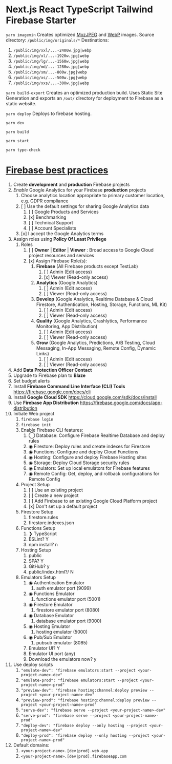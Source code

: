 # Next.js React TypeScript Tailwind Firebase Starter

`yarn imagemin`
Creates optimized [MozJPEG](https://github.com/mozilla/mozjpeg) and [WebP](https://developers.google.com/speed/webp) images.
Source directory: `/public/img/originals/*`
Destinations:

1. `/public/img/xxl/...-2400w.jpg|webp`
2. `/public/img/xl/...-1920w.jpg|webp`
3. `/public/img/lg/...-1560w.jpg|webp`
4. `/public/img/md/...-1280w.jpg|webp`
5. `/public/img/sm/...-800w.jpg|webp`
6. `/public/img/xs/...-500w.jpg|webp`
7. `/public/img/xxs/...-300w.jpg|webp`

`yarn build-export`
Creates an optimized production build. Uses Static Site Generation and exports an `/out/` directory for deployment to Firebase as a static website.

`yarn deploy`
Deploys to firebase hosting.

`yarn dev`

`yarn build`

`yarn start`

`yarn type-check`

# [Firebase best practices](https://www.youtube.com/watch?v=iWEgpdVSZyg)

1. Create **development** and **production** Firebase projects
2. _Enable_ Google Analytics for your Firebase **production** projects
   1. Choose analytics location appropriate to primary customer location, e.g. GDPR compliance
   2. [ ] Use the default settings for sharing Google Analytics data
      1. [ ] Google Products and Services
      2. [x] Benchmarking
      3. [ ] Technical Support
      4. [ ] Account Specialists
   3. [x] I accept the Google Analytics terms
3. Assign roles using **Policy Of Least Privilege**
   1. Roles
      1. [ ] **Owner** | **Editor** | **Viewer** : Broad access to Google Cloud project resources and services
      2. [x] Assign Firebase Role(s):
         1. **Firebase** (All Firebase products except TestLab)
            1. [ ] Admin (Edit access)
            2. [x] Viewer (Read-only access)
         2. **Analytics** (Google Analytics)
            1. [ ] Admin (Edit access)
            2. [ ] Viewer (Read-only access)
         3. **Develop** (Google Analytics, Realtime Database & Cloud Firestore, Authentication, Hosting, Storage, Functions, ML Kit)
            1. [ ] Admin (Edit access)
            2. [ ] Viewer (Read-only access)
         4. **Quality** (Google Analytics, Crashlytics, Performance Monitoring, App Distribution)
            1. [ ] Admin (Edit access)
            2. [ ] Viewer (Read-only access)
         5. **Grow** (Google Analytics, Predictions, A/B Testing, Cloud Messaging, In-App Messaging, Remote Config, Dynamic Links)
            1. [ ] Admin (Edit access)
            2. [ ] Viewer (Read-only access)
4. Add **Data Protection Officer Contact**
5. Upgrade to Firebase plan to **Blaze**
6. Set budget alerts
7. Install **Firebase Command Line Interface (CLI) Tools** https://firebase.google.com/docs/cli
8. Install **Google Cloud SDK** https://cloud.google.com/sdk/docs/install
9. Use **Firebase App Distribution** https://firebase.google.com/docs/app-distribution
10. Initiate Web project
    1. `firebase login`
    2. `firebase init`
    3. Enable Firebase CLI features:
       1. ◯ Database: Configure Firebase Realtime Database and deploy rules
       2. ◉ Firestore: Deploy rules and create indexes for Firestore
       3. ◉ Functions: Configure and deploy Cloud Functions
       4. ◉ Hosting: Configure and deploy Firebase Hosting sites
       5. ◉ Storage: Deploy Cloud Storage security rules
       6. ◉ Emulators: Set up local emulators for Firebase features
       7. ◉ Remote Config: Get, deploy, and rollback configurations for Remote Config
    4. Project Setup
       1. [ ] Use an existing project
       2. [ ] Create a new project
       3. [ ] Add Firebase to an existing Google Cloud Platform project
       4. [x] Don't set up a default project
    5. Firestore Setup
       1. firestore.rules
       2. firestore.indexes.json
    6. Functions Setup
       1. ❯ TypeScript
       2. ESLint? Y
       3. npm install? n
    7. Hosting Setup
       1. public
       2. SPA? Y
       3. GitHub? y
       4. public/index.html?/ N
    8. Emulators Setup
       1. ◉ Authentication Emulator
          1. auth emulator port (9099)
       2. ◉ Functions Emulator
          1. functions emulator port (5001)
       3. ◉ Firestore Emulator
          1. firestore emulator port (8080)
       4. ◉ Database Emulator
          1. database emulator port (9000)
       5. ◉ Hosting Emulator
          1. hosting emulator (5000)
       6. ◉ Pub/Sub Emulator
          1. pubsub emulator (8085)
       7. Emulator UI? Y
       8. Emulator UI port (any)
       9. Download the emulators now? y
11. Use deploy scripts
    1. `"emulate-dev": "firebase emulators:start --project <your-project-name>-dev"`
    2. `"emulate-prod": "firebase emulators:start --project <your-project-name>-prod"`
    3. `"preview-dev": "firebase hosting:channel:deploy preview --project <your-project-name>-dev"`
    4. `"preview-prod": "firebase hosting:channel:deploy preview --project <your-project-name>-prod"`
    5. `"serve-dev": "firebase serve --project <your-project-name>-dev"`
    6. `"serve-prod": "firebase serve --project <your-project-name>-prod"`
    7. `"deploy-dev": "firebase deploy --only hosting --project <your-project-name>-dev"`
    8. `"deploy-prod": "firebase deploy --only hosting --project <your-project-name>-prod"`
12. Default domains:
    1. `<your-project-name>.[dev|prod].web.app`
    2. `<your-project-name>.[dev|prod].firebaseapp.com`
